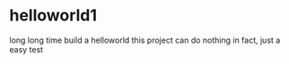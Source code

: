 # helloworld1
long long time build a helloworld
this project can do nothing in fact, just a easy test
